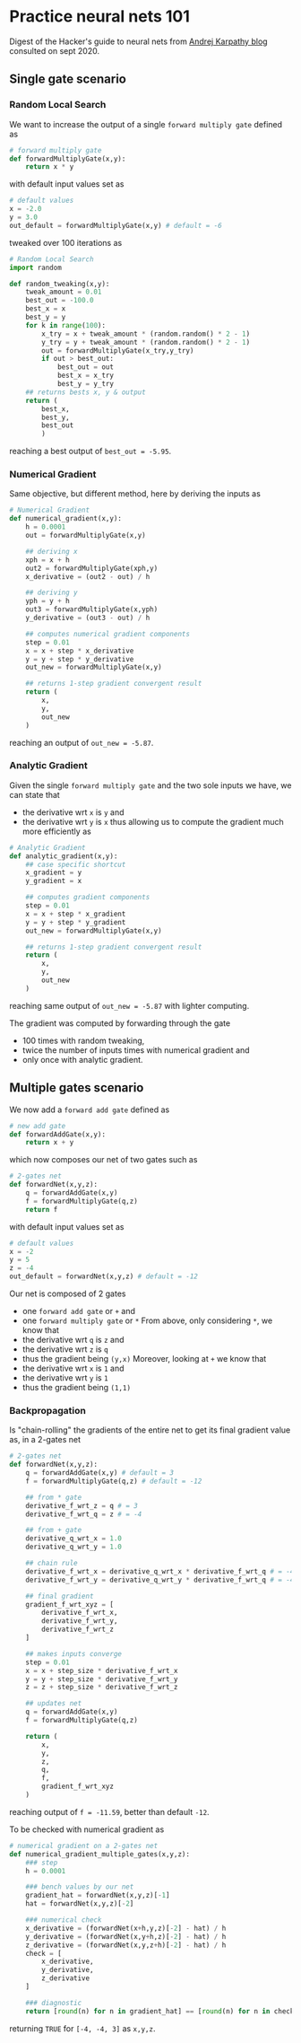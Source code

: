 # Practice neural nets 101
Digest of the Hacker's guide to neural nets from [Andrej Karpathy blog](https://karpathy.github.io/neuralnets/) consulted on sept 2020.  

## Single gate scenario

### Random Local Search
We want to increase the output of a single `forward multiply gate` defined as 
```python
# forward multiply gate
def forwardMultiplyGate(x,y):
    return x * y
```
with default input values set as 
```python
# default values
x = -2.0
y = 3.0
out_default = forwardMultiplyGate(x,y) # default = -6
```
tweaked over 100 iterations as  
```python
# Random Local Search
import random

def random_tweaking(x,y):
    tweak_amount = 0.01
    best_out = -100.0
    best_x = x
    best_y = y
    for k in range(100):
        x_try = x + tweak_amount * (random.random() * 2 - 1)
        y_try = y + tweak_amount * (random.random() * 2 - 1)
        out = forwardMultiplyGate(x_try,y_try)
        if out > best_out:
            best_out = out
            best_x = x_try
            best_y = y_try
    ## returns bests x, y & output
    return (
        best_x,
        best_y,
        best_out
        )
```
reaching a best output of `best_out = -5.95`.

### Numerical Gradient
Same objective, but different method, here by deriving the inputs as
```python
# Numerical Gradient
def numerical_gradient(x,y):
    h = 0.0001
    out = forwardMultiplyGate(x,y)

    ## deriving x
    xph = x + h
    out2 = forwardMultiplyGate(xph,y)
    x_derivative = (out2 - out) / h

    ## deriving y
    yph = y + h
    out3 = forwardMultiplyGate(x,yph)
    y_derivative = (out3 - out) / h

    ## computes numerical gradient components
    step = 0.01
    x = x + step * x_derivative
    y = y + step * y_derivative
    out_new = forwardMultiplyGate(x,y)

    ## returns 1-step gradient convergent result
    return (
        x,
        y,
        out_new
    )
```
reaching an output of `out_new = -5.87`.

### Analytic Gradient
Given the single `forward multiply gate` and the two sole inputs we have, we can state that
* the derivative wrt `x` is `y` and
* the derivative wrt `y` is `x`
thus allowing us to compute the gradient much more efficiently as
```python
# Analytic Gradient
def analytic_gradient(x,y):
    ## case specific shortcut
    x_gradient = y
    y_gradient = x

    ## computes gradient components
    step = 0.01
    x = x + step * x_gradient
    y = y + step * y_gradient
    out_new = forwardMultiplyGate(x,y)

    ## returns 1-step gradient convergent result
    return (
        x,
        y,
        out_new
    )
```
reaching same output of `out_new = -5.87` with lighter computing.  

The gradient was computed by forwarding through the gate
* 100 times with random tweaking,
* twice the number of inputs times with numerical gradient and
* only once with analytic gradient.

## Multiple gates scenario
We now add a `forward add gate` defined as
```python
# new add gate
def forwardAddGate(x,y):
    return x + y
```
which now composes our net of two gates such as
```python
# 2-gates net
def forwardNet(x,y,z):
    q = forwardAddGate(x,y)
    f = forwardMultiplyGate(q,z)
    return f
```
with default input values set as
```python
# default values
x = -2
y = 5
z = -4
out_default = forwardNet(x,y,z) # default = -12
```  
Our net is composed of 2 gates
* one `forward add gate` or `+` and
* one `forward multiply gate` or `*`
From above, only considering `*`, we know that
* the derivative wrt `q` is `z` and
* the derivative wrt `z` is `q`
* thus the gradient being `(y,x)`
Moreover, looking at `+` we know that
* the derivative wrt `x` is `1` and
* the derivative wrt `y` is `1`
* thus the gradient being `(1,1)`

### Backpropagation
Is "chain-rolling" the gradients of the entire net to get its final gradient value as, in a 2-gates net
```python
# 2-gates net
def forwardNet(x,y,z):
    q = forwardAddGate(x,y) # default = 3
    f = forwardMultiplyGate(q,z) # default = -12

    ## from * gate
    derivative_f_wrt_z = q # = 3
    derivative_f_wrt_q = z # = -4

    ## from + gate
    derivative_q_wrt_x = 1.0
    derivative_q_wrt_y = 1.0

    ## chain rule
    derivative_f_wrt_x = derivative_q_wrt_x * derivative_f_wrt_q # = -4
    derivative_f_wrt_y = derivative_q_wrt_y * derivative_f_wrt_q # = -4

    ## final gradient
    gradient_f_wrt_xyz = [
        derivative_f_wrt_x,
        derivative_f_wrt_y,
        derivative_f_wrt_z
    ]

    ## makes inputs converge
    step = 0.01
    x = x + step_size * derivative_f_wrt_x
    y = y + step_size * derivative_f_wrt_y
    z = z + step_size * derivative_f_wrt_z

    ## updates net
    q = forwardAddGate(x,y)
    f = forwardMultiplyGate(q,z)

    return (
        x,
        y,
        z,
        q,
        f,
        gradient_f_wrt_xyz
    )
```
reaching output of `f = -11.59`, better than default `-12`.  

To be checked with numerical gradient as
```python
# numerical gradient on a 2-gates net
def numerical_gradient_multiple_gates(x,y,z):
    ### step
    h = 0.0001

    ### bench values by our net
    gradient_hat = forwardNet(x,y,z)[-1]
    hat = forwardNet(x,y,z)[-2]

    ### numerical check
    x_derivative = (forwardNet(x+h,y,z)[-2] - hat) / h
    y_derivative = (forwardNet(x,y+h,z)[-2] - hat) / h
    z_derivative = (forwardNet(x,y,z+h)[-2] - hat) / h
    check = [
        x_derivative,
        y_derivative,
        z_derivative
    ]

    ### diagnostic
    return [round(n) for n in gradient_hat] == [round(n) for n in check]
```
returning `TRUE` for `[-4, -4, 3]` as `x,y,z`.

